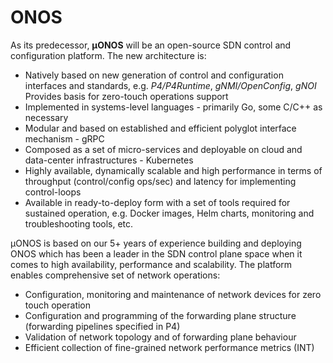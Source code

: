 # ONOS

As its predecessor, **µONOS** will be an open-source SDN control and configuration platform. The new architecture is:

- Natively based on new generation of control and configuration interfaces and standards, e.g. *P4/P4Runtime*, *gNMI/OpenConfig*, *gNOI*
Provides basis for zero-touch operations support
- Implemented in systems-level languages - primarily Go, some C/C++ as necessary
- Modular and based on established and efficient polyglot interface mechanism - gRPC
- Composed as a set of micro-services and deployable on cloud and data-center infrastructures - Kubernetes
- Highly available, dynamically scalable and high performance in terms of throughput (control/config ops/sec) and latency for implementing control-loops 
- Available in ready-to-deploy form with a set of tools required for sustained operation, e.g. Docker images, Helm charts, monitoring and troubleshooting tools, etc.

µONOS is based on our 5+ years of experience building and deploying ONOS which has been a leader in the SDN control plane space when it comes to high availability, performance and scalability. 
The platform enables comprehensive set of network operations:

- Configuration, monitoring and maintenance of network devices for zero touch operation
- Configuration and programming of the forwarding plane structure (forwarding pipelines specified in P4)
- Validation of network topology and of forwarding plane behaviour
- Efficient collection of fine-grained network performance metrics (INT)

